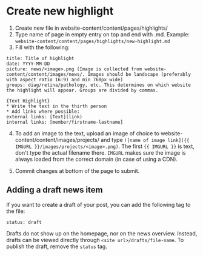 # Create new highlight

1. Create new file in website-content/content/pages/highlights/
2. Type name of page in empty entry on top and end with .md. Example: ```website-content/content/pages/highlights/new-highlight.md```
3. Fill with the following:
```
title: Title of highlight
date: YYYY-MM-DD
picture: news/<image>.png (Image is collected from website-content/content/images/news/. Images should be landscape (preferably with aspect ratio 16:9) and min 768px wide)
groups: diag/retina/pathology, etc. This determines on which website the highlight will appear. Groups are divided by commas.

{Text Highlight}
* Write the text in the thirth person
* Add links where possible:
external links: [Text](link)
internal links: [member/firstname-lastname] 
```
4. To add an image to the text, upload an image of choice to website-content/content/images/projects/ and type `![name of image link]({{ IMGURL }}/images/projects/<image>.png)`. The first `{{ IMGURL }}` is text, don't type the actual filename there. `IMGURL` makes sure the image is always loaded from the correct domain (in case of using a CDN).

5. Commit changes at bottom of the page to submit.

## Adding a draft news item

If you want to create a draft of your post, you can add the following tag to the file:

```
status: draft
```

Drafts do not show up on the homepage, nor on the news overview. Instead, drafts can be viewed directly through `<site url>/drafts/file-name`. To publish the draft, remove the `status` tag.
